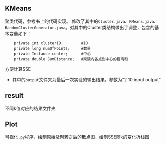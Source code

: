 ## KMeans
  聚类代码，参考书上的代码实现。
  修改了其中的`Cluster.java`、`KMeans.java`、`RandomClusterGenerator.java`。对其中的Cluster类结构做出了调整，包含的基本变量如下：
```
    private int clusterID;        #ID
    private long numOfPoints;     #数量
    private Instance center;      #中心
    private double SumDistance;   #聚簇内各点到中心的距离和
```
  方便计算SSE
* 其中的`output`文件夹为最后一次实验的输出结果，参数为"2 10 input output"

## result
  不同k值对应的结果文件夹

## Plot
  可视化`.py`程序，绘制原始及聚簇之后的散点图，绘制SSE随k的变化折线图

